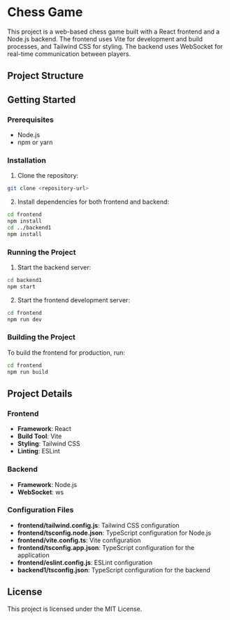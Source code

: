 # Chess Game

This project is a web-based chess game built with a React frontend and a Node.js backend. The frontend uses Vite for development and build processes, and Tailwind CSS for styling. The backend uses WebSocket for real-time communication between players.

## Project Structure


## Getting Started

### Prerequisites

- Node.js
- npm or yarn

### Installation

1. Clone the repository:

```sh
git clone <repository-url>
```

2. Install dependencies for both frontend and backend:

```sh
cd frontend
npm install
cd ../backend1
npm install
```

### Running the Project

1. Start the backend server:

```sh
cd backend1
npm start
```

2. Start the frontend development server:

```sh
cd frontend
npm run dev
```

### Building the Project

To build the frontend for production, run:

```sh
cd frontend
npm run build
```

## Project Details

### Frontend

- **Framework**: React
- **Build Tool**: Vite
- **Styling**: Tailwind CSS
- **Linting**: ESLint

### Backend

- **Framework**: Node.js
- **WebSocket**: ws

### Configuration Files

- **frontend/tailwind.config.js**: Tailwind CSS configuration
- **frontend/tsconfig.node.json**: TypeScript configuration for Node.js
- **frontend/vite.config.ts**: Vite configuration
- **frontend/tsconfig.app.json**: TypeScript configuration for the application
- **frontend/eslint.config.js**: ESLint configuration
- **backend1/tsconfig.json**: TypeScript configuration for the backend

## License

This project is licensed under the MIT License.
```

